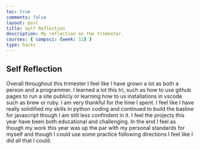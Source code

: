 ```yaml
---
toc: true
comments: false
layout: post
title: Self Reflection
description: My reflection on the trimester.
courses: { compsci: {week: 12} }
type: hacks
---
```


## Self Reflection
Overall throughout this trimester I feel like I have grown a lot as both a person and a programmer. I learned a lot this tri, such as how to use github pages to run a site publicly or learning how to us installations in vscode such as brew or ruby. I am very thankful for the time I spent. I feel like I have really solidified my skills in python coding and continued to build the basline for javascript though I am still less confindent in it. I feel the projects this year have been both educational and challenging. In the end I feel as though my work this year was up the par with my personal standards for myself and though I could use some practice following directions I feel like I did all that I could.